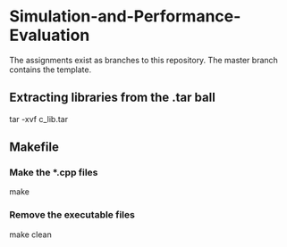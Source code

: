 # Simulation-and-Performance-Evaluation
The assignments exist as branches to this repository. The master branch contains the template.

## Extracting libraries from the .tar ball
tar -xvf c_lib.tar

## Makefile
### Make the *.cpp files
make

### Remove the executable files
make clean